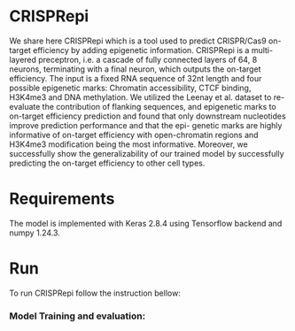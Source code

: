 # CRISPRepi
We share here CRISPRepi which is a tool used to predict CRISPR/Cas9 on-target efficiency by adding epigenetic information. CRISPRepi is a multi-layered preceptron, i.e. a cascade of fully connected layers of 64,
8 neurons, terminating with a final neuron, which outputs the on-target efficiency. The input is a fixed RNA sequence of 32nt length and four possible epigenetic marks: Chromatin accessibility, CTCF binding, H3K4me3 and DNA methylation. 
We utilized the Leenay et al. dataset to re-evaluate the contribution of flanking sequences, and epigenetic marks to on-target efficiency prediction and found that only downstream nucleotides improve prediction performance and that the epi-
genetic marks are highly informative of on-target efficiency with open-chromatin regions and H3K4me3 modification being the most informative. Moreover, we successfully show the generalizability of our trained model by 
successfully predicting the on-target efficiency to other cell types. 

# Requirements
The model is implemented with Keras 2.8.4 using Tensorflow backend and numpy 1.24.3.

# Run
To run CRISPRepi follow the instruction bellow:

### Model Training and evaluation:
